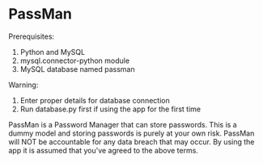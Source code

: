 # PassMan

Prerequisites:
1. Python and MySQL
2. mysql.connector-python module
3. MySQL database named passman

Warning:
1. Enter proper details for database connection
2. Run database.py first if using the app for the first time

PassMan is a Password Manager that can store passwords. This is a dummy model and storing passwords is purely at your own risk. PassMan will NOT be accountable for any data breach that may occur. By using the app it is assumed that you've agreed to the above terms.
